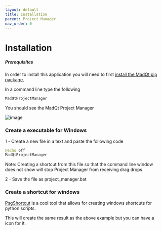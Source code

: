 ```yaml
---
layout: default
title: Installation
parent: Project Manager
nav_order: 0
---
```


# Installation

##### Prerequisites
In order to install this application you will need to first
[install the MadQt pip package.](https://madponyinteractive.github.io/MadQt/get-started.html)

In a command line type the following
```python
MadQtProjectManager
```

You should see the MadQt Project Manager

![image](https://user-images.githubusercontent.com/30872066/146767192-5e3f2ad9-58d3-444c-a39a-3deb8d576b02.png)


### Create a executable for Windows
1 - Create a new file in a text and paste the following code
```python
@echo off
MadQtProjectManager
```

Note: Creating a shortcut from this file so that the command line window\
does not show will stop Project Manager from receiving drag drops.

2 - Save the file as project_manager.bat

### Create a shortcut for windows
[PsgShortcut](https://pypi.org/project/psgshortcut/) is a cool tool that allows for
creating windows shortcuts for python scripts.

This will create the same result as the above example but you can have a icon for it.
